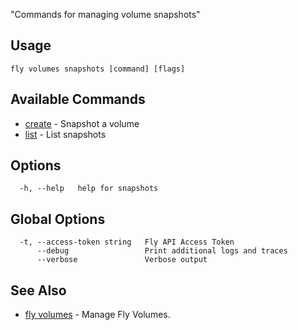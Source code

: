 "Commands for managing volume snapshots"


## Usage
~~~
fly volumes snapshots [command] [flags]
~~~

## Available Commands
* [create](/docs/flyctl/volumes-snapshots-create/)	 - Snapshot a volume
* [list](/docs/flyctl/volumes-snapshots-list/)	 - List snapshots

## Options

~~~
  -h, --help   help for snapshots
~~~

## Global Options

~~~
  -t, --access-token string   Fly API Access Token
      --debug                 Print additional logs and traces
      --verbose               Verbose output
~~~

## See Also

* [fly volumes](/docs/flyctl/volumes/)	 - Manage Fly Volumes.

